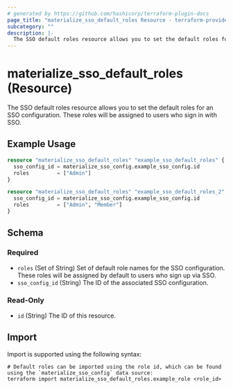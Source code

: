 ```yaml
---
# generated by https://github.com/hashicorp/terraform-plugin-docs
page_title: "materialize_sso_default_roles Resource - terraform-provider-materialize"
subcategory: ""
description: |-
  The SSO default roles resource allows you to set the default roles for an SSO configuration. These roles will be assigned to users who sign in with SSO.
---
```


# materialize_sso_default_roles (Resource)

The SSO default roles resource allows you to set the default roles for an SSO configuration. These roles will be assigned to users who sign in with SSO.

## Example Usage

```terraform
resource "materialize_sso_default_roles" "example_sso_default_roles" {
  sso_config_id = materialize_sso_config.example_sso_config.id
  roles         = ["Admin"]
}

resource "materialize_sso_default_roles" "example_sso_default_roles_2" {
  sso_config_id = materialize_sso_config.example_sso_config.id
  roles         = ["Admin", "Member"]
}
```

<!-- schema generated by tfplugindocs -->
## Schema

### Required

- `roles` (Set of String) Set of default role names for the SSO configuration. These roles will be assigned by default to users who sign up via SSO.
- `sso_config_id` (String) The ID of the associated SSO configuration.

### Read-Only

- `id` (String) The ID of this resource.

## Import

Import is supported using the following syntax:

```shell
# Default roles can be imported using the role id, which can be found using the `materialize_sso_config` data source:
terraform import materialize_sso_default_roles.example_role <role_id>
```
